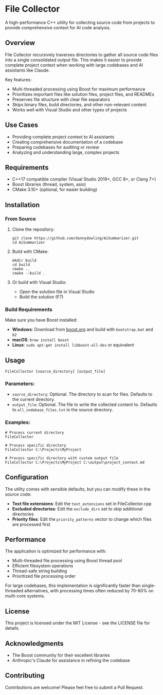 # File Collector

A high-performance C++ utility for collecting source code from projects to provide comprehensive context for AI code analysis.

## Overview

File Collector recursively traverses directories to gather all source code files into a single consolidated output file. This makes it easier to provide complete project context when working with large codebases and AI assistants like Claude.

Key features:
- Multi-threaded processing using Boost for maximum performance
- Prioritizes important files like solution files, project files, and READMEs
- Preserves file structure with clear file separators
- Skips binary files, build directories, and other non-relevant content
- Works well with Visual Studio and other types of projects

## Use Cases

- Providing complete project context to AI assistants
- Creating comprehensive documentation of a codebase
- Preparing codebases for auditing or review
- Analyzing and understanding large, complex projects

## Requirements

- C++17 compatible compiler (Visual Studio 2019+, GCC 8+, or Clang 7+)
- Boost libraries (thread, system, asio)
- CMake 3.10+ (optional, for easier building)

## Installation

### From Source

1. Clone the repository:
   ```
   git clone https://github.com/dannydowling/AiSummarizer.git
   cd AiSummarizer
   ```

2. Build with CMake:
   ```
   mkdir build
   cd build
   cmake ..
   cmake --build .
   ```

3. Or build with Visual Studio:
   - Open the solution file in Visual Studio
   - Build the solution (F7)

### Build Requirements

Make sure you have Boost installed:

- **Windows**: Download from [boost.org](https://www.boost.org/users/download/) and build with `bootstrap.bat` and `b2`
- **macOS**: `brew install boost`
- **Linux**: `sudo apt-get install libboost-all-dev` or equivalent

## Usage

```
FileCollector [source_directory] [output_file]
```

### Parameters:

- `source_directory`: Optional. The directory to scan for files. Defaults to the current directory.
- `output_file`: Optional. The file to write the collected content to. Defaults to `all_codebase_files.txt` in the source directory.

### Examples:

```
# Process current directory
FileCollector

# Process specific directory
FileCollector C:\Projects\MyProject

# Process specific directory with custom output file
FileCollector C:\Projects\MyProject C:\output\project_context.md
```

## Configuration

The utility comes with sensible defaults, but you can modify these in the source code:

- **Text file extensions**: Edit the `text_extensions` set in FileCollector.cpp
- **Excluded directories**: Edit the `exclude_dirs` set to skip additional directories
- **Priority files**: Edit the `priority_patterns` vector to change which files are processed first

## Performance

The application is optimized for performance with:
- Multi-threaded file processing using Boost thread pool
- Efficient filesystem operations
- Thread-safe string building
- Prioritized file processing order

For large codebases, this implementation is significantly faster than single-threaded alternatives, with processing times often reduced by 70-80% on multi-core systems.

## License

This project is licensed under the MIT License - see the LICENSE file for details.

## Acknowledgments

- The Boost community for their excellent libraries
- Anthropic's Claude for assistance in refining the codebase

## Contributing

Contributions are welcome! Please feel free to submit a Pull Request.
